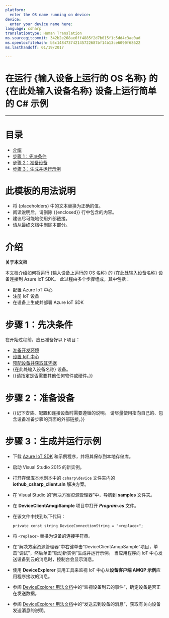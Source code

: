 ```yaml
---
platform:
  enter the OS name running on device: 
device:
  enter your device name here: 
language: csharp
translationtype: Human Translation
ms.sourcegitcommit: 342b2e268ae6ff4885f2d7b015f1c5dd4c3ae0ad
ms.openlocfilehash: b5c148473742145722687bf14b13ce6090f68622
ms.lasthandoff: 01/19/2017

---
```


<a name="run-a-simple-csharp-sample-on-enter-your-device-name-here-device-running-enter-the-os-name-running-on-device"></a>在运行 {输入设备上运行的 OS 名称} 的 {在此处输入设备名称} 设备上运行简单的 C# 示例
===
---

# <a name="table-of-contents"></a>目录

-   [介绍](#Introduction)
-   [步骤 1：先决条件](#Prerequisites)
-   [步骤 2：准备设备](#PrepareDevice)
-   [步骤 3：生成并运行示例](#Build)

# <a name="instructions-for-using-this-template"></a>此模板的用法说明

-   将 {placeholders} 中的文本替换为正确的值。
-   阅读说明后，请删除 {{enclosed}} 行中包含的内容。
-   建议尽可能地使用外部链接。
-   请从最终文档中删除本部分。

<a name="Introduction"></a>
# <a name="introduction"></a>介绍

**关于本文档**

本文档介绍如何将运行 {输入设备上运行的 OS 名称} 的 {在此处输入设备名称} 设备连接到 Azure IoT SDK。 此过程由多个步骤组成，其中包括：
-   配置 Azure IoT 中心
-   注册 IoT 设备
-   在设备上生成并部署 Azure IoT SDK

<a name="Prerequisites"></a>
# <a name="step-1-prerequisites"></a>步骤 1：先决条件

在开始过程前，应已准备好以下项目：

-   [准备开发环境][setup-devbox-windows]
-   [设置 IoT 中心][lnk-setup-iot-hub]
-   [预配设备并获取其凭据][lnk-manage-iot-hub]
-   {在此处输入设备名称} 设备。
-   {{请指定是否需要其他任何软件或硬件。}}

<a name="PrepareDevice"></a>
# <a name="step-2-prepare-your-device"></a>步骤 2：准备设备

-   {{记下安装、配置和连接设备时需要遵循的说明。 请尽量使用指向自己的、包含设备准备步骤的页面的外部链接。}}

<a name="Build"></a>
# <a name="step-3-build-and-run-the-sample"></a>步骤 3：生成并运行示例

-   下载 [Azure IoT SDK](https://github.com/Azure/azure-iot-sdks) 和示例程序，并将其保存到本地存储库。
-   启动 Visual Studio 2015 的新实例。
-   打开存储库本地副本中的 `csharp\device` 文件夹内的 **iothub_csharp_client.sln** 解决方案。
-   在 Visual Studio 的“解决方案资源管理器”中，导航到 **samples** 文件夹。
-   在 **DeviceClientAmqpSample** 项目中打开 ***Program.cs*** 文件。
-   在该文件中找到以下代码：

        private const string DeviceConnectionString = "<replace>";
        
-   将 `<replace>` 替换为设备的连接字符串。
-   在“解决方案资源管理器”中右键单击“DeviceClientAmqpSample”项目，单击“调试”，然后单击“启动新实例”生成并运行示例。 当应用程序向 IoT 中心发送设备到云的消息时，控制台会显示消息。
-   使用 **DeviceExplorer** 实用工具来监视 IoT 中心从**设备客户端 AMQP 示例**应用程序接收的消息。
-   参阅 [DeviceExplorer 用法文档](https://github.com/Azure/azure-iot-sdks/blob/master/tools/DeviceExplorer/doc/how_to_use_device_explorer.md)中的“监视设备到云的事件”，确定设备是否正在发送数据。
-   参阅 [DeviceExplorer 用法文档](https://github.com/Azure/azure-iot-sdks/blob/master/tools/DeviceExplorer/doc/how_to_use_device_explorer.md)中的“发送云到设备的消息”，获取有关向设备发送消息的说明。

[setup-devbox-windows]: https://github.com/Azure/azure-iot-sdks/blob/master/c/doc/devbox_setup.md
[lnk-setup-iot-hub]: ../../setup_iothub.md
[lnk-manage-iot-hub]: ../../manage_iot_hub.md

